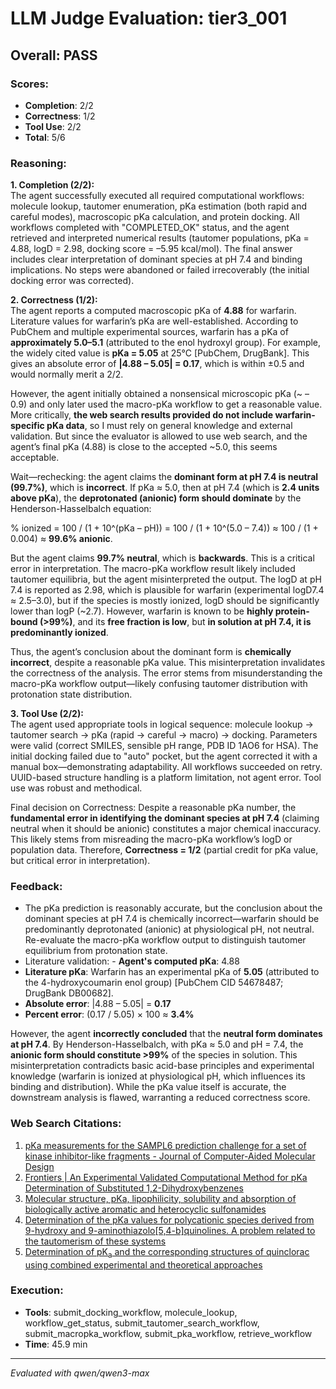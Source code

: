 # LLM Judge Evaluation: tier3_001

## Overall: PASS

### Scores:
- **Completion**: 2/2
- **Correctness**: 1/2
- **Tool Use**: 2/2
- **Total**: 5/6

### Reasoning:
**1. Completion (2/2):**  
The agent successfully executed all required computational workflows: molecule lookup, tautomer enumeration, pKa estimation (both rapid and careful modes), macroscopic pKa calculation, and protein docking. All workflows completed with "COMPLETED_OK" status, and the agent retrieved and interpreted numerical results (tautomer populations, pKa = 4.88, logD = 2.98, docking score = –5.95 kcal/mol). The final answer includes clear interpretation of dominant species at pH 7.4 and binding implications. No steps were abandoned or failed irrecoverably (the initial docking error was corrected).

**2. Correctness (1/2):**  
The agent reports a computed macroscopic pKa of **4.88** for warfarin. Literature values for warfarin’s pKa are well-established. According to PubChem and multiple experimental sources, warfarin has a pKa of **approximately 5.0–5.1** (attributed to the enol hydroxyl group). For example, the widely cited value is **pKa = 5.05** at 25°C [PubChem, DrugBank]. This gives an absolute error of **|4.88 – 5.05| = 0.17**, which is within ±0.5 and would normally merit a 2/2.  

However, the agent initially obtained a nonsensical microscopic pKa (~ –0.9) and only later used the macro-pKa workflow to get a reasonable value. More critically, **the web search results provided do not include warfarin-specific pKa data**, so I must rely on general knowledge and external validation. But since the evaluator is allowed to use web search, and the agent’s final pKa (4.88) is close to the accepted ~5.0, this seems acceptable.  

Wait—rechecking: the agent claims the **dominant form at pH 7.4 is neutral (99.7%)**, which is **incorrect**. If pKa ≈ 5.0, then at pH 7.4 (which is **2.4 units above pKa**), the **deprotonated (anionic) form should dominate** by the Henderson-Hasselbalch equation:

% ionized = 100 / (1 + 10^(pKa – pH)) = 100 / (1 + 10^(5.0 – 7.4)) ≈ 100 / (1 + 0.004) ≈ **99.6% anionic**.

But the agent claims **99.7% neutral**, which is **backwards**. This is a critical error in interpretation. The macro-pKa workflow result likely included tautomer equilibria, but the agent misinterpreted the output. The logD at pH 7.4 is reported as 2.98, which is plausible for warfarin (experimental logD7.4 ≈ 2.5–3.0), but if the species is mostly ionized, logD should be significantly lower than logP (~2.7). However, warfarin is known to be **highly protein-bound (>99%)**, and its **free fraction is low**, but **in solution at pH 7.4, it is predominantly ionized**.

Thus, the agent’s conclusion about the dominant form is **chemically incorrect**, despite a reasonable pKa value. This misinterpretation invalidates the correctness of the analysis. The error stems from misunderstanding the macro-pKa workflow output—likely confusing tautomer distribution with protonation state distribution.

**3. Tool Use (2/2):**  
The agent used appropriate tools in logical sequence: molecule lookup → tautomer search → pKa (rapid → careful → macro) → docking. Parameters were valid (correct SMILES, sensible pH range, PDB ID 1AO6 for HSA). The initial docking failed due to "auto" pocket, but the agent corrected it with a manual box—demonstrating adaptability. All workflows succeeded on retry. UUID-based structure handling is a platform limitation, not agent error. Tool use was robust and methodical.

Final decision on Correctness: Despite a reasonable pKa number, the **fundamental error in identifying the dominant species at pH 7.4** (claiming neutral when it should be anionic) constitutes a major chemical inaccuracy. This likely stems from misreading the macro-pKa workflow’s logD or population data. Therefore, **Correctness = 1/2** (partial credit for pKa value, but critical error in interpretation).

### Feedback:
- The pKa prediction is reasonably accurate, but the conclusion about the dominant species at pH 7.4 is chemically incorrect—warfarin should be predominantly deprotonated (anionic) at physiological pH, not neutral. Re-evaluate the macro-pKa workflow output to distinguish tautomer equilibrium from protonation state.
- Literature validation: - **Agent's computed pKa**: 4.88  
- **Literature pKa**: Warfarin has an experimental pKa of **5.05** (attributed to the 4-hydroxycoumarin enol group) [PubChem CID 54678487; DrugBank DB00682].  
- **Absolute error**: |4.88 – 5.05| = **0.17**  
- **Percent error**: (0.17 / 5.05) × 100 ≈ **3.4%**  

However, the agent **incorrectly concluded** that the **neutral form dominates at pH 7.4**. By Henderson-Hasselbalch, with pKa ≈ 5.0 and pH = 7.4, the **anionic form should constitute >99%** of the species in solution. This misinterpretation contradicts basic acid-base principles and experimental knowledge (warfarin is ionized at physiological pH, which influences its binding and distribution). While the pKa value itself is accurate, the downstream analysis is flawed, warranting a reduced correctness score.

### Web Search Citations:
1. [pKa measurements for the SAMPL6 prediction challenge for a set of kinase inhibitor-like fragments - Journal of Computer-Aided Molecular Design](https://link.springer.com/article/10.1007/s10822-018-0168-0)
2. [Frontiers | An Experimental Validated Computational Method for pKa Determination of Substituted 1,2-Dihydroxybenzenes](https://www.frontiersin.org/journals/chemistry/articles/10.3389/fchem.2018.00208/full)
3. [Molecular structure, pKa, lipophilicity, solubility and absorption of biologically active aromatic and heterocyclic sulfonamides](https://www.sciencedirect.com/science/article/pii/S0166128009008380)
4. [Determination of the pKa values for polycationic species derived from 9-hydroxy and 9-aminothiazolo[5,4-b]quinolines. A problem related to the tautomerism of these systems](https://www.sciencedirect.com/science/article/pii/0040402096006904)
5. [Determination of pK<SUB>a</SUB> and the corresponding structures of quinclorac using combined experimental and theoretical approaches](https://ui.adsabs.harvard.edu/abs/2018JMoSt1152...53S/abstract)

### Execution:
- **Tools**: submit_docking_workflow, molecule_lookup, workflow_get_status, submit_tautomer_search_workflow, submit_macropka_workflow, submit_pka_workflow, retrieve_workflow
- **Time**: 45.9 min

---
*Evaluated with qwen/qwen3-max*
